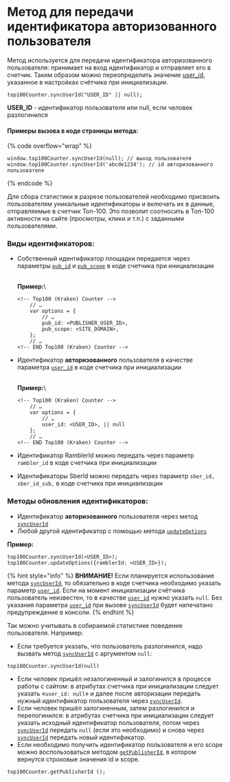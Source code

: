 # Метод для передачи идентификатора авторизованного пользователя

Метод используется для передачи идентификатора авторизованного пользователя: принимает на вход идентификатор и отправляет его в счетчик. Таким образом можно переопределить значение [user\_id](../parametry-schyotchika-top-100.md), указанное в настройках счётчика при инициализации.&#x20;

```
top100Counter.syncUserId("USER_ID" || null);
```

**USER\_ID** - идентификатор пользователя или null, если человек разлогинился

#### Примеры вызова в коде страницы метода:

{% code overflow="wrap" %}
```
window.top100Counter.syncUserId(null); // выход пользователя
window.top100Counter.syncUserId('abcde1234'); // id авторизованного пользователя
```
{% endcode %}

Для сбора статистики в разрезе пользователей необходимо присвоить пользователям уникальные идентификаторы и включать их в данные, отправляемые в счетчик Топ-100. Это позволит соотносить в Топ-100 активности на сайте (просмотры, клики и т.п.) с заданными пользователями.

### Виды идентификаторов:

*   Собственный идентификатор площадки передается через параметры [`pub_id`](../parametry-schyotchika-top-100.md) и [`pub_scope`](../parametry-schyotchika-top-100.md) в коде счетчика при инициализации

    \
    **Пример:**\


    ```
    <!-- Top100 (Kraken) Counter -->
        // …
        var options = {
            // …
            pub_id: <PUBLISHER_USER_ID>,
            pub_scope: <SITE_DOMAIN>,
        };
        // …
    <!-- END Top100 (Kraken) Counter -->
    ```



*   Идентификатор **авторизованного** пользователя в качестве параметра [`user_id`](../parametry-schyotchika-top-100.md) в коде счетчика при инициализации

    \
    **Пример:**\


    ```
    <!-- Top100 (Kraken) Counter -->
        // …
        var options = {
            // …
            user_id: <USER_ID>, || null
        };
        // …
    <!-- END Top100 (Kraken) Counter -->
    ```


* Идентификатор RamblerId можно передать через параметр `rambler_id` в коде счетчика при инициализации
* Идентификаторы SberId можно передать через параметр `sber_id, sber_id_sub,` в коде счетчика при инициализации

### Методы обновления идентификаторов:

* Идентификатор **авторизованного** пользователя через метод [`syncUserId`](./)
* Любой другой идентификатор с помощью метода [`updateOptions`](./)

**Пример:**

```
top100Counter.syncUserId(<USER_ID>);
top100Counter.updateOptions({ramblerId: <USER_ID>});
```

{% hint style="info" %}
**ВНИМАНИЕ!** Если планируется использование метода [`syncUserId`](./), то обязательно в коде счетчика необходимо указать параметр [`user_id`](../parametry-schyotchika-top-100.md). Если на момент инициализации счётчика пользователь неизвестен, то в качестве [`user_id`](../parametry-schyotchika-top-100.md) нужно указать `null`. Без указания параметра [`user_id`](../parametry-schyotchika-top-100.md) при вызове [`syncUserId`](./) будет напечатано предупреждение в консоли.
{% endhint %}

Так можно учитывать в собираемой статистике поведение пользователя. Например:

* Если требуется указать, что пользователь разлогинился, надо вызвать метод [`syncUserId`](./) с аргументом `null`:

```
top100Counter.syncUserId(null)
```

* Если человек пришёл незалогиненный и залогинился в процессе работы с сайтом: в атрибутах счетчика при инициализации следует указать «`user_id: null`» и далее после авторизации передать нужный идентификатор пользователя через [`syncUserId`](./).
* Если человек пришёл залогиненным, затем разлогинился и перелогинился: в атрибутах счетчика при инициализации следует указать исходный идентификатор пользователя, потом через [`syncUserId`](./) передать `null` (если это необходимо) и снова через [`syncUserId`](./) передать новый идентификатор.
* Если необходимо получить идентификатор пользователя и его scope можно воспользоваться методом [`getPublisherId`](./), в котором вернутся строковые значения id и scope.

```
top100Counter.getPublisherId ();
```
